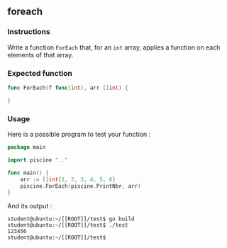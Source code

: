 ## foreach

### Instructions

Write a function `ForEach` that, for an `int` array, applies a function on each elements of that array.

### Expected function

```go
func ForEach(f func(int), arr []int) {

}
```

### Usage

Here is a possible program to test your function :

```go
package main

import piscine ".."

func main() {
	arr := []int{1, 2, 3, 4, 5, 6}
	piscine.ForEach(piscine.PrintNbr, arr)
}
```

And its output :

```console
student@ubuntu:~/[[ROOT]]/test$ go build
student@ubuntu:~/[[ROOT]]/test$ ./test
123456
student@ubuntu:~/[[ROOT]]/test$
```
